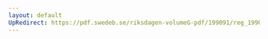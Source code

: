 ```yaml
---
layout: default
UpRedirect: https://pdf.swedeb.se/riksdagen-volumeG-pdf/199091/reg_199091/reg_199091_0984.pdf
---
```

